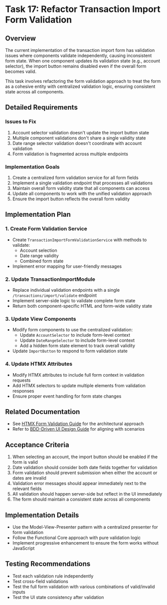 # Task 17: Refactor Transaction Import Form Validation

## Overview

The current implementation of the transaction import form has validation issues where components validate independently, causing inconsistent form state. When one component updates its validation state (e.g., account selector), the import button remains disabled even if the overall form becomes valid.

This task involves refactoring the form validation approach to treat the form as a cohesive entity with centralized validation logic, ensuring consistent state across all components.

## Detailed Requirements

### Issues to Fix
1. Account selector validation doesn't update the import button state
2. Multiple component validations don't share a single validity state
3. Date range selector validation doesn't coordinate with account validation
4. Form validation is fragmented across multiple endpoints

### Implementation Goals
1. Create a centralized form validation service for all form fields
2. Implement a single validation endpoint that processes all validations
3. Maintain overall form validity state that all components can access
4. Update all components to work with the unified validation approach
5. Ensure the import button reflects the overall form validity

## Implementation Plan

### 1. Create Form Validation Service
- Create `TransactionImportFormValidationService` with methods to validate:
  - Account selection
  - Date range validity
  - Combined form state
- Implement error mapping for user-friendly messages

### 2. Update TransactionImportModule
- Replace individual validation endpoints with a single `/transactions/import/validate` endpoint
- Implement server-side logic to validate complete form state
- Return both component-specific HTML and form-wide validity state

### 3. Update View Components
- Modify form components to use the centralized validation:
  - Update `AccountSelector` to include form-level context
  - Update `DateRangeSelector` to include form-level context
  - Add a hidden form state element to track overall validity
- Update `ImportButton` to respond to form validation state

### 4. Update HTMX Attributes
- Modify HTMX attributes to include full form context in validation requests
- Add HTMX selectors to update multiple elements from validation responses
- Ensure proper event handling for form state changes

## Related Documentation
- See [HTMX Form Validation Guide](/ai-context/architecture/guides/htmx_form_validation_guide.md) for the architectural approach
- Refer to [BDD-Driven UI Design Guide](/ai-context/architecture/guides/bdd_driven_ui_mapping_guide.md) for aligning with scenarios

## Acceptance Criteria
1. When selecting an account, the import button should be enabled if the form is valid
2. Date validation should consider both date fields together for validation
3. Form validation should prevent submission when either the account or dates are invalid
4. Validation error messages should appear immediately next to the relevant fields
5. All validation should happen server-side but reflect in the UI immediately
6. The form should maintain a consistent state across all components

## Implementation Details
- Use the Model-View-Presenter pattern with a centralized presenter for form validation
- Follow the Functional Core approach with pure validation logic
- Implement progressive enhancement to ensure the form works without JavaScript

## Testing Recommendations
- Test each validation rule independently
- Test cross-field validations
- Test the full form validation with various combinations of valid/invalid inputs
- Test the UI state consistency after validation
